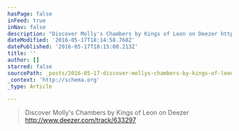 ```yaml
---
hasPage: false
inFeed: true
inNav: false
description: "Discover Molly's Chambers by Kings of Leon on Deezer http://www.deezer.com/track/633297"
dateModified: '2016-05-17T18:14:58.768Z'
datePublished: '2016-05-17T18:15:00.213Z'
title: ''
author: []
starred: false
sourcePath: _posts/2016-05-17-discover-mollys-chambers-by-kings-of-leon-on-deezer-http.md
_context: 'http://schema.org'
_type: Article

---
```

> Discover Molly's Chambers by Kings of Leon on Deezer http://www.deezer.com/track/633297